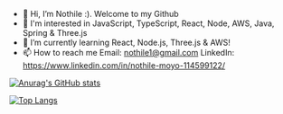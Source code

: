 - 👋 Hi, I’m Nothile :). Welcome to my Github
- 👀 I'm interested in JavaScript, TypeScript, React, Node, AWS, Java, Spring & Three.js
- 🌱 I’m currently learning React, Node.js, Three.js & AWS!
- 📫 How to reach me
Email: nothile1@gmail.com
LinkedIn: https://www.linkedin.com/in/nothile-moyo-114599122/

<!---
Nothile-Moyo-Git/Nothile-Moyo-Git is a ✨ special ✨ repository because its `README.md` (this file) appears on your GitHub profile.
You can click the Preview link to take a look at your changes.
--->

[![Anurag's GitHub stats](https://github-readme-stats.vercel.app/api?username=Nothile-Moyo-Git&show_icons=true&theme=radical&count_private=true)](https://github.com/anuraghazra/github-readme-stats)

[![Top Langs](https://github-readme-stats.vercel.app/api/top-langs/?username=Nothile-Moyo-Git&show_icons=true&theme=radical&count_private=true)](https://github.com/yushi1007)
